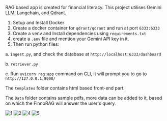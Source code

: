 RAG based app is created for financial literacy. This project utilises Gemini LLM, Langchain, and Qdrant.

1. Setup and Install Docker
2. Create a docker container for `qdrant/qdrant` and run at port `6333:6333`
3. Create a venv and Install dependencies using `requirements.txt`
4. create a `.env` file and mention your Gemini API key in it.
5. Then run python files:
   
a. `ingest.py`, and check the database at `http://localhost:6333/dashboard`

b. `retriever.py`

c. Run `uvicorn rag:app` command on CLI, it will prompt you to go to `http://127.0.0.1:8000/`

The `templates` folder contains html based front-end part.

The `Data` folder contains sample pdfs, more data can be added to it, based on which the FinnoRAG will answer the user's query.


![1](https://github.com/user-attachments/assets/ed8f004e-0501-48d2-bb69-16013340cd98)
![2](https://github.com/user-attachments/assets/2f29b3d4-89ff-46b0-92ac-6424b7ce99e6)
![4](https://github.com/user-attachments/assets/e7c1dced-a843-45b2-9e62-519f4148e8d2)
![5](https://github.com/user-attachments/assets/178748b1-3b04-4096-851d-c96edfc720de)
